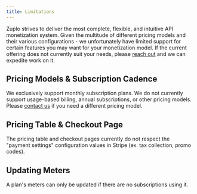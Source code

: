 ```yaml
---
title: Limitations
---
```


Zuplo strives to deliver the most complete, flexible, and intuitive API
monetization system. Given the multitude of different pricing models and their
various configurations - we unfortunately have limited support for certain
features you may want for your monetization model. If the current offering does
not currently suit your needs, please
[reach out](mailto:support@zuplo.com?subject=Monetization%20Inquiry) and we can
expedite work on it.

## Pricing Models & Subscription Cadence

We exclusively support monthly subscription plans. We do not currently support
usage-based billing, annual subscriptions, or other pricing models. Please
[contact us](mailto:support@zuplo.com?subject=Monetization%20Inquiry) if you
need a different pricing model.

## Pricing Table & Checkout Page

The pricing table and checkout pages currently do not respect the "payment
settings" configuration values in Stripe (ex. tax collection, promo codes).

## Updating Meters

A plan's meters can only be updated if there are no subscriptions using it.
